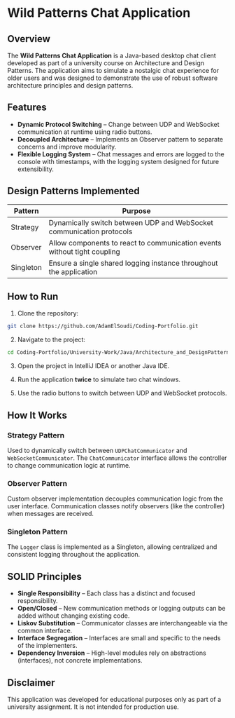 # Wild Patterns Chat Application

## Overview

The **Wild Patterns Chat Application** is a Java-based desktop chat client developed as part of a university course on Architecture and Design Patterns. The application aims to simulate a nostalgic chat experience for older users and was designed to demonstrate the use of robust software architecture principles and design patterns.

## Features

- **Dynamic Protocol Switching** – Change between UDP and WebSocket communication at runtime using radio buttons.
- **Decoupled Architecture** – Implements an Observer pattern to separate concerns and improve modularity.
- **Flexible Logging System** – Chat messages and errors are logged to the console with timestamps, with the logging system designed for future extensibility.

## Design Patterns Implemented

| Pattern    | Purpose                                                                  |
|------------|--------------------------------------------------------------------------|
| Strategy   | Dynamically switch between UDP and WebSocket communication protocols     |
| Observer   | Allow components to react to communication events without tight coupling |
| Singleton  | Ensure a single shared logging instance throughout the application       |

## How to Run

1. Clone the repository:
```bash
git clone https://github.com/AdamElSoudi/Coding-Portfolio.git
```

2. Navigate to the project:
```bash
cd Coding-Portfolio/University-Work/Java/Architecture_and_DesignPatterns/Wild_Patterns/Lab\ 3\ -\ Wild\ Patterns/WILD
```
3. Open the project in IntelliJ IDEA or another Java IDE.

4. Run the application **twice** to simulate two chat windows.

5. Use the radio buttons to switch between UDP and WebSocket protocols.

## How It Works

### Strategy Pattern
Used to dynamically switch between `UDPChatCommunicator` and `WebSocketCommunicator`. The `ChatCommunicator` interface allows the controller to change communication logic at runtime.

### Observer Pattern
Custom observer implementation decouples communication logic from the user interface. Communication classes notify observers (like the controller) when messages are received.

### Singleton Pattern
The `Logger` class is implemented as a Singleton, allowing centralized and consistent logging throughout the application.

## SOLID Principles

- **Single Responsibility** – Each class has a distinct and focused responsibility.
- **Open/Closed** – New communication methods or logging outputs can be added without changing existing code.
- **Liskov Substitution** – Communicator classes are interchangeable via the common interface.
- **Interface Segregation** – Interfaces are small and specific to the needs of the implementers.
- **Dependency Inversion** – High-level modules rely on abstractions (interfaces), not concrete implementations.

## Disclaimer

This application was developed for educational purposes only as part of a university assignment. It is not intended for production use.
